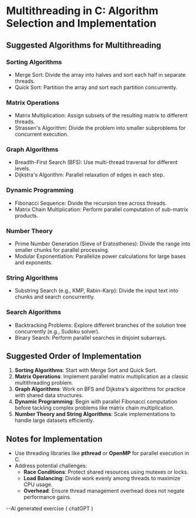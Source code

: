 # Multithreading in C: Algorithm Selection and Implementation

## Suggested Algorithms for Multithreading

### Sorting Algorithms
- Merge Sort: Divide the array into halves and sort each half in separate threads.
- Quick Sort: Partition the array and sort each partition concurrently.

### Matrix Operations
- Matrix Multiplication: Assign subsets of the resulting matrix to different threads.
- Strassen's Algorithm: Divide the problem into smaller subproblems for concurrent execution.

### Graph Algorithms
- Breadth-First Search (BFS): Use multi-thread traversal for different levels.
- Dijkstra's Algorithm: Parallel relaxation of edges in each step.

### Dynamic Programming
- Fibonacci Sequence: Divide the recursion tree across threads.
- Matrix Chain Multiplication: Perform parallel computation of sub-matrix products.

### Number Theory
- Prime Number Generation (Sieve of Eratosthenes): Divide the range into smaller chunks for parallel processing.
- Modular Exponentiation: Parallelize power calculations for large bases and exponents.

### String Algorithms
- Substring Search (e.g., KMP, Rabin-Karp): Divide the input text into chunks and search concurrently.

### Search Algorithms
- Backtracking Problems: Explore different branches of the solution tree concurrently (e.g., Sudoku solver).
- Binary Search: Perform parallel searches in disjoint subarrays.

## Suggested Order of Implementation

1. **Sorting Algorithms**: Start with Merge Sort and Quick Sort.
2. **Matrix Operations**: Implement parallel matrix multiplication as a classic multithreading problem.
3. **Graph Algorithms**: Work on BFS and Dijkstra's algorithms for practice with shared data structures.
4. **Dynamic Programming**: Begin with parallel Fibonacci computation before tackling complex problems like matrix chain multiplication.
5. **Number Theory and String Algorithms**: Scale implementations to handle large datasets efficiently.

## Notes for Implementation

- Use threading libraries like **pthread** or **OpenMP** for parallel execution in C.
- Address potential challenges:
  - **Race Conditions**: Protect shared resources using mutexes or locks.
  - **Load Balancing**: Divide work evenly among threads to maximize CPU usage.
  - **Overhead**: Ensure thread management overhead does not negate performance gains.

--AI generated exercise ( chatGPT )